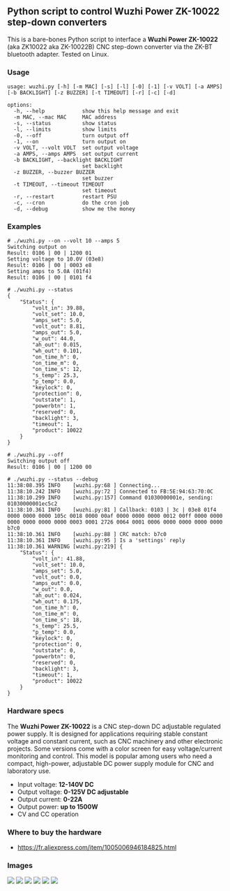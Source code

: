 ## Python script to control Wuzhi Power ZK-10022 step-down converters

This is a bare-bones Python script to interface a **Wuzhi Power ZK-10022** (aka ZK10022 aka ZK-10022B) CNC step-down converter via the ZK-BT bluetooth adapter. Tested on Linux.

### Usage

```
usage: wuzhi.py [-h] [-m MAC] [-s] [-l] [-0] [-1] [-v VOLT] [-a AMPS] [-b BACKLIGHT] [-z BUZZER] [-t TIMEOUT] [-r] [-c] [-d]

options:
  -h, --help            show this help message and exit
  -m MAC, --mac MAC     MAC address
  -s, --status          show status
  -l, --limits          show limits
  -0, --off             turn output off
  -1, --on              turn output on
  -v VOLT, --volt VOLT  set output voltage
  -a AMPS, --amps AMPS  set output current
  -b BACKLIGHT, --backlight BACKLIGHT
                        set backlight
  -z BUZZER, --buzzer BUZZER
                        set buzzer
  -t TIMEOUT, --timeout TIMEOUT
                        set timeout
  -r, --restart         restart PSU
  -c, --cron            do the cron job
  -d, --debug           show me the money
```

### Examples

```
# ./wuzhi.py --on --volt 10 --amps 5
Switching output on
Result: 0106 | 00 | 1200 01
Setting voltage to 10.0V (03e8)
Result: 0106 | 00 | 0003 e8
Setting amps to 5.0A (01f4)
Result: 0106 | 00 | 0101 f4

# ./wuzhi.py --status
{
    "Status": {
        "volt_in": 39.88,
        "volt_set": 10.0,
        "amps_set": 5.0,
        "volt_out": 8.81,
        "amps_out": 5.0,
        "w_out": 44.0,
        "ah_out": 0.015,
        "wh_out": 0.101,
        "on_time_h": 0,
        "on_time_m": 0,
        "on_time_s": 12,
        "s_temp": 25.3,
        "p_temp": 0.0,
        "keylock": 0,
        "protection": 0,
        "outstate": 1,
        "powerbtn": 1,
        "reserved": 0,
        "backlight": 3,
        "timeout": 1,
        "product": 10022
    }
}

# ./wuzhi.py --off
Switching output off
Result: 0106 | 00 | 1200 00

# ./wuzhi.py --status --debug
11:38:08.395 INFO    [wuzhi.py:68 ] Connecting...
11:38:10.242 INFO    [wuzhi.py:72 ] Connected to FB:5E:94:63:70:0C
11:38:10.299 INFO    [wuzhi.py:157] Command 01030000001e, sending: 01030000001ec5c2
11:38:10.361 INFO    [wuzhi.py:81 ] Callback: 0103 | 3c | 03e8 01f4 0000 0000 0000 105c 0018 0000 00af 0000 0000 0000 0012 00ff 0000 0000 0000 0000 0000 0000 0003 0001 2726 0064 0001 0006 0000 0000 0000 0000 b7c0
11:38:10.361 INFO    [wuzhi.py:88 ] CRC match: b7c0
11:38:10.361 INFO    [wuzhi.py:95 ] Is a 'settings' reply
11:38:10.361 WARNING [wuzhi.py:219] {
    "Status": {
        "volt_in": 41.88,
        "volt_set": 10.0,
        "amps_set": 5.0,
        "volt_out": 0.0,
        "amps_out": 0.0,
        "w_out": 0.0,
        "ah_out": 0.024,
        "wh_out": 0.175,
        "on_time_h": 0,
        "on_time_m": 0,
        "on_time_s": 18,
        "s_temp": 25.5,
        "p_temp": 0.0,
        "keylock": 0,
        "protection": 0,
        "outstate": 0,
        "powerbtn": 0,
        "reserved": 0,
        "backlight": 3,
        "timeout": 1,
        "product": 10022
    }
}
```

### Hardware specs

The **Wuzhi Power ZK-10022** is a CNC step-down DC adjustable regulated power supply. It is designed
for applications requiring stable constant voltage and constant current, such as CNC machinery and
other electronic projects. Some versions come with a color screen for easy voltage/current monitoring
and control. This model is popular among users who need a compact, high-power, adjustable DC power
supply module for CNC and laboratory use.

* Input voltage: **12-140V DC**
* Output voltage: **0-125V DC adjustable**
* Output current: **0-22A**
* Output power: **up to 1500W**
* CV and CC operation

### Where to buy the hardware

* https://fr.aliexpress.com/item/1005006946184825.html

### Images

![](img/1.jpg)
![](img/2.png)
![](img/3.png)
![](img/4.png)
![](img/5.png)
![](https://komarev.com/ghpvc/?username=0x3dlux-zk10022)
